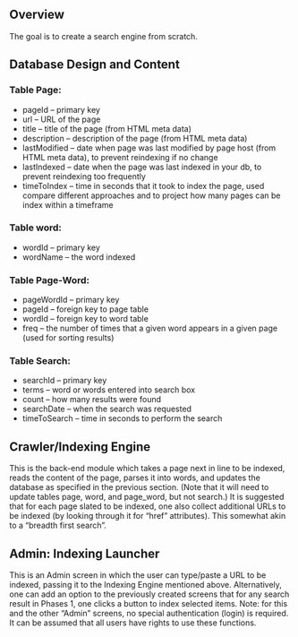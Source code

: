 <h2>
	Overview
</h2>

<p>
	The goal is to create a search engine from scratch.
</p>

<h2>
	Database Design and Content
</h2>

<h3>
	Table Page:
</h3>
<ul>
	<li>pageId – primary key</li>
	<li>url – URL of the page</li>
	<li>title – title of the page (from HTML meta data)</li>
	<li>description – description of the page (from HTML meta data)</li>
	<li>lastModified – date when page was last modified by page host (from HTML meta data), to prevent reindexing if no change</li>
	<li>lastIndexed – date when the page was last indexed in your db, to prevent reindexing too frequently</li>
	<li>timeToIndex – time in seconds that it took to index the page, used compare different approaches and to project how many pages can be index within a timeframe</li>
</ul>

<h3>
	Table word:
</h3>
<ul>
	<li>wordId – primary key</li>
	<li>wordName – the word indexed</li>
</ul>

<h3>
	Table Page-Word: 
</h3>

<ul>
	<li>pageWordId – primary key</li>
	<li>pageId – foreign key to page table</li>
	<li>wordId – foreign key to word table</li>
	<li>freq – the number of times that a given word appears in a given page (used for sorting results)</li>
</ul>

<h3>
	Table Search: 
</h3>

<ul>
	<li>searchId – primary key</li>
	<li>terms – word or words entered into search box</li>
	<li>count – how many results were found</li>
	<li>searchDate – when the search was requested</li>
	<li>timeToSearch – time in seconds to perform the search</li>
</ul>

<h2>
	Crawler/Indexing Engine
</h2>
<p>
	This is the back-end module which takes a page next in line to be indexed, reads the content of the page, parses it into
words, and updates the database as specified in the previous section. (Note that it will need to update tables page, word,
and page_word, but not search.)
It is suggested that for each page slated to be indexed, one also collect additional URLs to be indexed (by looking through
it for “href” attributes). This somewhat akin to a “breadth first search”.
</p>

<h2>Admin: Indexing Launcher</h2>
<p>
	This is an Admin screen in which the user can type/paste a URL to be indexed, passing it to the Indexing Engine
mentioned above. Alternatively, one can add an option to the previously created screens that for any search result in
Phases 1, one clicks a button to index selected items.
Note: for this and the other “Admin” screens, no special authentication (login) is required. It can be assumed that all users
have rights to use these functions.
</p>